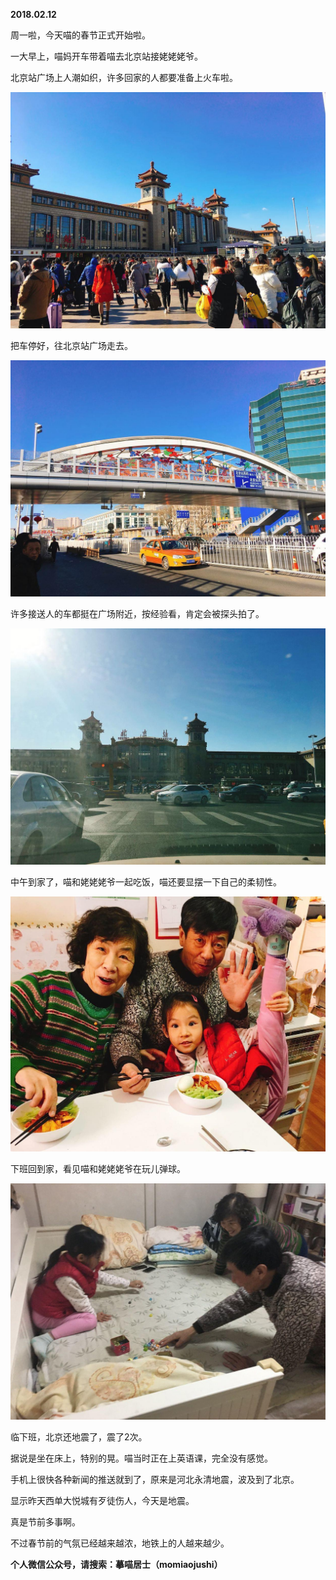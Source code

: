
          
            
**2018.02.12**

周一啦，今天喵的春节正式开始啦。

一大早上，喵妈开车带着喵去北京站接姥姥姥爷。

北京站广场上人潮如织，许多回家的人都要准备上火车啦。




![](img/51001-1573b456a65d76af.JPG)




把车停好，往北京站广场走去。




![](img/51001-81c8bc30182af1c2.JPG)




许多接送人的车都挺在广场附近，按经验看，肯定会被探头拍了。




![](img/51001-1ecf22a593121867.JPG)




中午到家了，喵和姥姥姥爷一起吃饭，喵还要显摆一下自己的柔韧性。




![](img/51001-dbe87b96940c3296.JPG)




下班回到家，看见喵和姥姥姥爷在玩儿弹球。




![](img/51001-29a2c2d8d8865035.JPG)




临下班，北京还地震了，震了2次。

据说是坐在床上，特别的晃。喵当时正在上英语课，完全没有感觉。

手机上很快各种新闻的推送就到了，原来是河北永清地震，波及到了北京。

显示昨天西单大悦城有歹徒伤人，今天是地震。

真是节前多事啊。

不过春节前的气氛已经越来越浓，地铁上的人越来越少。


**个人微信公众号，请搜索：摹喵居士（momiaojushi）**

          
        